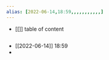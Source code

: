 ```yaml
---
alias: [2022-06-14,18:59,,,,,,,,,,,]
---
```

- [[]]
table of content
```toc
```

- [[2022-06-14]] 18:59
- 